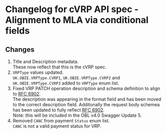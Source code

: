 # Changelog for cVRP API spec - Alignment to MLA via conditional fields

## Changes

1. Title and Description metadata.  
    These now reflect that this is the cVRP spec.
2. `VRPType` values updated.  
    `UK.OBIE.VRPType.CVRP1`, `UK.OBIE.VRPType.CVRP2` and `UK.OBIE.VRPType.CVRP3` added to `VRPType` enum list.
3. Fixed VRP PATCH operation description and schema definition to align to [RFC 6902](https://datatracker.ietf.org/doc/html/rfc6902).  
    The description was appearing in the format field and has been moved to the correct description field. Additonally the request body schemea has been updated to fully reflect [RFC 6902](https://datatracker.ietf.org/doc/html/rfc6902).  
    Note: this will be included in the OBL v4.0 Swagger Update 5.
4. Removed `CANC` from payment `Status` enum list.  
    `CANC` is not a valid payment status for VRP.
